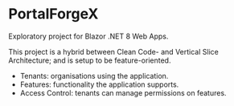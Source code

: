# PortalForgeX

Exploratory project for Blazor .NET 8 Web Apps.

This project is a hybrid between Clean Code- and Vertical Slice Architecture; and is setup to be feature-oriented.

- Tenants: organisations using the application.
- Features: functionality the application supports.
- Access Control: tenants can manage permissions on features.
